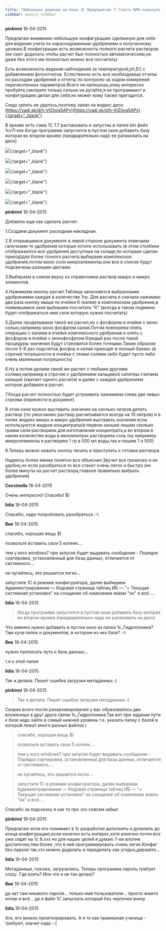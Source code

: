 ```yaml
---
title: "Небольшое решение на базе 1С Предприятие 7.7(есть NPK-калькулятор)"
sidebar: ponics_sidebar
---
```


**pinkinni** 18-04-2015

Предлагаю вниманию небольшую конфигурацию сделанную для себя для ведения учета по израсходованным удобрениям и полученному урожаю.В конфигурации есть возможность полного расчета растворов (не смог доделать чтобы расчет был полностью автоматическим,но даже без этого им полностью можно все посчитать)

Есть возможность ведения наблюдений за температурой,ph,ЕС с добавлением фотоотчетов. Естественно есть все необходимые отчеты по расходам удобрений и отчеты по контролю за ходом измерений перечисленных параметров.Всего не напишешь,кому интересно пробуйте,смотрите только сильно не ругайте,я не программист и конфигурацию делал для себя,но может кому также пригодится.

Сюда залить не удалось,поэтому залил на яндекс диск:[https://yadi.sk/d/h-VtZloig5APv](https://yadi.sk/d/h-VtZloig5APv){:target="_blank"}

В архиве есть сама 1С 7.7 распаковать и запустиь в папке bin файл 1cv7l.exe.Когда программа запустится в пустом окне добавить базу которая во втором архиве (предварительно надо ее рапаковать на диск)

[![](/imagehost2/thumbs/1cuc.jpg)](https://t.me/ponics_ru_files/14351){:target="_blank"}

[![](/imagehost2/thumbs/2jej.jpg)](https://t.me/ponics_ru_files/14352){:target="_blank"}

[![](/imagehost2/thumbs/3nnn.jpg)](https://t.me/ponics_ru_files/14353){:target="_blank"}

[![](/imagehost2/thumbs/4sls.jpg)](https://t.me/ponics_ru_files/14354){:target="_blank"}

[![](/imagehost2/thumbs/5lrl.jpg)](https://t.me/ponics_ru_files/14355){:target="_blank"}

[![](/imagehost2/thumbs/6aua.jpg)](https://t.me/ponics_ru_files/14356){:target="_blank"}


**pinkinni** 18-04-2015

Добавлю еще как сделать расчет.

1.Создаем документ расходная накладная.

2.В открывшемся документе в левой стороне документа отмечаем галочками те удобрения которые хотите использовать (в этом столбике отображаются все удобрения доступные на складе,по которым сделан приход)для более точного расчета выбираем комплексное удобрение,потом моно соли микроэлементы,они все в списке будут подсвечены разными цветами.

3.Выбираем в самом верху из справочника раствор макро и микро элементов.

4.Нажимаем кнопку расчет.Таблица заполняется выбранными удобрениями каждая в количестве 1гр. Для расчета я сначала нажимаю два раза кнопку мыши по ячейки К (калия) в комплексном удобрении,в появившемся окне выбираем посчитать "К" (всегда в таком подменю будет отображаться имя соли которую нужно посчитать)

5.Далее проделываем такой же расчет,но с фосфором в ячейке с моно солью,например моно фосфатом калия.Потом повторяем опять операцию с калием в ячейке комплексного удобрения и опять с фосфором в ячейке с монофосфатом.Каждый раз после такой процедуры значения будут становится более точными.Таким образом после 5-6 раз подсчетов фосфор и калий приходят в полный баланс (в строчке погрешности в ячейки с этими солями либо будет пусто либо очень маленькая погрешность)

6.Ну а потом делаем такой же расчет с любыми другими солями,например в строчке с удобрением кальцевой силитры считаем кальций (хватает одного расчета) и далее с каждой удобрением которое добавили в расчет.

7.Когда расчет полностью будет устраивать нажимаем слева две левых стрелки (перенести в документ) 

В этом окне можно выставить значение на сколько литров делать раствор (по умолчанию раствор расчитывается всегда на 10 литров) и в полях жидких микро и макро удобрений выставить значения если используются жидкие концентраты(в первом окошке пишем сколько грамм соли растворили для изготовления концентрата,а во втором в каком количестве воды в миллилитрах растворена соль (ну например микроэлементы я растворяю 1 гр в 500 мл воды,так и пишем 1 и 500)

8.Теперь можно нажать кнопку печать и приступать к готовке раствора.

Надеюсь более менее понятно все объяснил.Звучит все громозко и не удобно,но если разобраться то все станет очень легко и быстро (не более минуты на расчет раствора,главное правильно выбрать удобрения)


**Coccinella** 18-04-2015

Очень интересно! Спасибо! $)


**lidia** 18-04-2015

Спасибо, надо попробовать разобраться :-\


**Вик** 18-04-2015

спасибо, хорошая вещь $)

позвольте вставить свои 5 копеек....

тем у кого windows7 при запуске будет выдавать сообщение - Порядок сортировки, установленный для базы данных, отличается от системного....

не пугайтесь, это решается легко...

запустите 1С в режиме конфигуратора, далее выбираем Администрирование — Кодовая страница таблиц ИБ — "+ Текущая системная установка" на соощение об изменении жмем "ок" и всё..... 


**lidia** 18-04-2015

> Когда программа запустится в пустом окне добавить базу которая во втором архиве (предварительно надо ее рапаковать на диск)

Что именно нужно добавить в пустое окно из папки 1с_Гидропоника? Там куча папок и документов, в котором из них база? :-\


**Вик** 18-04-2015

нужно прописать путь к базе данных... 

т.е к этой папке


**lidia** 18-04-2015

Так и делала. Пишет ошибка загрузки метаданных :(


**pinkinni** 18-04-2015

> Так и делала. Пишет ошибка загрузки метаданных :(

Скорее всего после разархивирования у вас образовалось две вложенных в друг друга папки 1с_Гидропоника.Так вот при задании пути к базе надо зайти в самый нижний уровень т.е. указать папку с базой в которой лежат много разных файлов )

> спасибо, хорошая вещь $)
> 
> позвольте вставить свои 5 копеек....
> 
> тем у кого windows7 при запуске будет выдавать сообщение - Порядок сортировки, установленный для базы данных, отличается от системного....
> 
> не пугайтесь, это решается легко...
> 
> запустите 1С в режиме конфигуратора, далее выбираем Администрирование — Кодовая страница таблиц ИБ — "+ Текущая системная установка" на соощение об изменении жмем "ок" и всё..... 

Спасибо за подсказку я как то про это совсем забыл


**pinkinni** 18-04-2015

Предлагаю если кто понимает в 1с разработке дополнить и допилить до конца конфигурацию,если конечно есть интерес,хотя конечно почти все уже сидят на 1с 8.ххх но для наших целей я думаю 7-ки вполне достаточно,тем более ,что в ней программировать очень легко.Конфиг без пароля так,что можно доделать и переделать как угодно,дерзайте...


**lidia** 19-04-2015

Метаданные, похоже, загрузились. Теперь программа пароль требует *crazy*. Где взять? Или что я не так делаю?


**Вик** 19-04-2015

да нет там никакого пароля... только имя пользователя... просто жмите ентер и всё... да и файл 1С запускать который без черточки внизу


**lidia** 19-04-2015

Ага, его можно проигнорировать. А я то как примерная ученица - требуют, значит надо :-[


